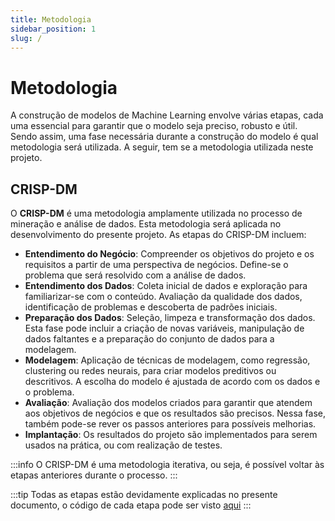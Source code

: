 ```yaml
---
title: Metodologia
sidebar_position: 1
slug: /
---
```



# Metodologia

A construção de modelos de Machine Learning envolve várias etapas, cada uma essencial para garantir que o modelo seja preciso, robusto e útil. Sendo assim, uma fase necessária durante a construção do modelo é qual metodologia será utilizada. A seguir, tem se a metodologia utilizada neste projeto.

## CRISP-DM

O **CRISP-DM** é uma metodologia amplamente utilizada no processo de mineração e análise de dados. Esta metodologia será aplicada no desenvolvimento do presente projeto. As etapas do CRISP-DM incluem:

- **Entendimento do Negócio**: Compreender os objetivos do projeto e os requisitos a partir de uma perspectiva de negócios. Define-se o problema que será resolvido com a análise de dados.
- **Entendimento dos Dados**: Coleta inicial de dados e exploração para familiarizar-se com o conteúdo. Avaliação da qualidade dos dados, identificação de problemas e descoberta de padrões iniciais.
- **Preparação dos Dados**: Seleção, limpeza e transformação dos dados. Esta fase pode incluir a criação de novas variáveis, manipulação de dados faltantes e a preparação do conjunto de dados para a modelagem.
- **Modelagem**: Aplicação de técnicas de modelagem, como regressão, clustering ou redes neurais, para criar modelos preditivos ou descritivos. A escolha do modelo é ajustada de acordo com os dados e o problema.
- **Avaliação**: Avaliação dos modelos criados para garantir que atendem aos objetivos de negócios e que os resultados são precisos. Nessa fase, também pode-se rever os passos anteriores para possíveis melhorias.
- **Implantação**: Os resultados do projeto são implementados para serem usados na prática, ou com realização de testes.

:::info
O CRISP-DM é uma metodologia iterativa, ou seja, é possível voltar às etapas anteriores durante o processo. 
:::

:::tip
Todas as etapas estão devidamente explicadas no presente documento, o código de cada etapa pode ser visto [aqui](https://github.com/Inteli-College/2024-2A-T08-EC07-G04/tree/main/src/notebook)
:::
